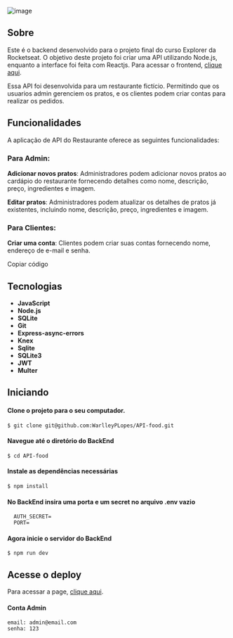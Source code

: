 ![image](https://github.com/user-attachments/assets/7f24243b-a21b-4dbf-b1a7-42a96a79a508)

## Sobre
Este é o backend desenvolvido para o projeto final do curso Explorer da Rocketseat. O objetivo deste projeto foi criar uma API utilizando Node.js, enquanto a interface foi feita com Reactjs. Para acessar o frontend, [clique aqui](https://github.com/WarlleyPLopes/food-explorer).

Essa API foi desenvolvida para um restaurante fictício. Permitindo que os usuarios admin gerenciem os pratos, e os clientes podem criar contas para realizar os pedidos.

## Funcionalidades
A aplicação de API do Restaurante oferece as seguintes funcionalidades:

### Para Admin:

**Adicionar novos pratos**: Administradores podem adicionar novos pratos ao cardápio do restaurante fornecendo detalhes como nome, descrição, preço, ingredientes e imagem.

**Editar pratos**: Administradores podem atualizar os detalhes de pratos já existentes, incluindo nome, descrição, preço, ingredientes e imagem.

### Para Clientes:

**Criar uma conta**: Clientes podem criar suas contas fornecendo nome, endereço de e-mail e senha.

Copiar código
## Tecnologias

- **JavaScript**  
- **Node.js**  
- **SQLite**  
- **Git**  
- **Express-async-errors**  
- **Knex**  
- **Sqlite**  
- **SQLite3**  
- **JWT**  
- **Multer**

 ## Iniciando

#### Clone o projeto para o seu computador.
 ```
$ git clone git@github.com:WarlleyPLopes/API-food.git

```
#### Navegue até o diretório do BackEnd
```
$ cd API-food
```
#### Instale as dependências necessárias
```
$ npm install
```
#### No BackEnd insira uma porta e um secret no arquivo .env vazio
```
  AUTH_SECRET=
  PORT=
```
#### Agora inicie o servidor do BackEnd
```
$ npm run dev
```

## Acesse o deploy 
Para acessar a page, [clique aqui](https://bucolic-gecko-76b288.netlify.app).

#### Conta Admin
```
email: admin@email.com
senha: 123
```
